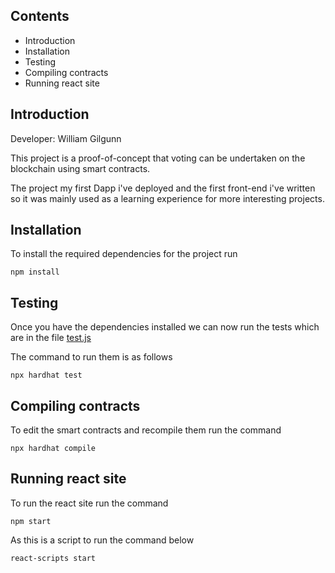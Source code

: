 ## Contents

- Introduction
- Installation
- Testing
- Compiling contracts
- Running react site

## Introduction

Developer: William Gilgunn

This project is a proof-of-concept that voting can be undertaken on the blockchain using smart contracts.

The project my first Dapp i've deployed and the first front-end i've written so it was mainly used as a learning experience for more interesting projects.

## Installation

To install the required dependencies for the project run

```node
npm install
```

## Testing

Once you have the dependencies installed we can now run the tests which are in the file [test.js](test/test.js)

The command to run them is as follows

```node
npx hardhat test
```

## Compiling contracts

To edit the smart contracts and recompile them run the command

```node
npx hardhat compile
```

## Running react site

To run the react site run the command

```node
npm start
```

As this is a script to run the command below

```node
react-scripts start
```
